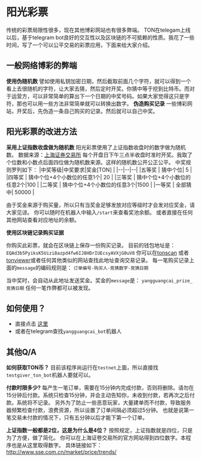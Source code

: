 # 阳光彩票

传统的彩票局限性很多，现在其他博彩网站也有很多弊端。
TON在telegam上线以后，基于telegram bot良好的交互性以及区块链的不可抵赖的性质。我花了一些时间，写了一个可以公平交易的彩票应用，下面来给大家介绍。


## 一般网络博彩的弊端

**使用伪随机数**
譬如使用私钥加密日期，然后截取前面几个字符，就可以得到一个看上去很随机的字符，让大家去猜，然后定时开奖。你猜中等于挖到比特币。而对于运营方，可以非常简单的算出下一个日期的中奖号码。如果大家觉得这只是字符，那也可以用一些方法非常简单就可以转换出数字。
**伪造购买记录**
一些博彩网站，开奖后，先伪造一条自己购买的记录。然后就可以自己中奖。

## 阳光彩票的改进方法

**采用上证指数收盘做为随机数**
阳光彩票使用了上证指数收盘时的数字做为随机数。
数据来源：[上海证券交易所](http://www.sse.com.cn/market/price/trends/)
每个开盘日下午三点半收盘时准时开奖。我取了个位数和小数点后面四位做为随机数来源。这样的随机数公开公正公平。
中奖规则罗列如下：
|中奖等级|中奖要求|奖金[TON] |
|--|--|--|
|五等奖 |  猜中个位| 5 |
|四等奖 | 猜中个位+4个小数位的任意1个| 20 |
|三等奖 | 猜中个位+4个小数位的任意2个|100 |
|二等奖 | 猜中个位+4个小数位的任意3个|1500 |
|一等奖 | 全部猜中| 50000 |

由于奖金来源于购买量，所以只有当奖金足够发放对应等级时才会发对应奖金，请大家见谅。
你可以随时在机器人中输入<code>/start</code>来查看奖池余额。
或者直接在任何其他网站查看对应地址的余额。

**使用区块链记录购买证据**

你购买此彩票，就会在区块链上保存一份购买记录。
目前的钱包地址是：
<code>EQAd3b5PyiksK5Uizi8azpd4fw6IJ8HDrIUEcsyAVXjG0uV8</code>
你可以在[tonscan](https://tonscan.org) 或者[tonviewer](https://tonviewer.com)或者任何其他类似的网站查找此地址查询交易记录。
每一笔购买记录上面的<code>message</code>的编码规则是：
<code>订单编号-购买人-竞猜数字-竞猜日期</code>

当中奖时，会自动从此地址发送奖金。奖金的<code>message</code>是：
<code>yangguangcai_prize_竞猜日期</code>
任何一笔作弊都可以被发现。

## 如何使用？

 - 直接点击 [这里](https://t.me/yangguangcai_bot)
 - 或者在telegram查找<code>yangguangcai_bot</code>机器人

## 其他Q/A

**如何获取TON币？**
目前该程序尚运行在<code>testnet</code>上面，所以直接找<code>testgiver_ton_bot</code>机器人要就可以。

**付款时限多少?**
每产生一笔订单，需要在15分钟内完成付款，否则将删除。请勿在15分钟后付款。系统只检查15分钟，并会主动告知你，未收到付款，若再次之后付款。系统将不记录。
另外为了防止一些恶意玩家，大量建单而不付款，导致服务器频繁检查付款，浪费资源，所以设置了订单间隔必须超过5分钟。
也就是说第一笔交易未付款的情况下，只有五分钟以后才能下第一个订单。

**上证指数一般都是2位，这是为什么是4位？**
按照规定，上证指数就是四位，只是为了方便，做了简化。
你可以在上海证卷交易所的官方网站得到四位数字。本程序也是从这里取得数字。
具体链接如下：
http://www.sse.com.cn/market/price/trends/
